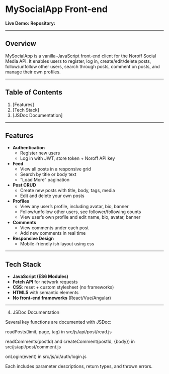 # MySocialApp Front-end

**Live Demo:** 
**Repository:** 

---

## Overview

MySocialApp is a vanilla-JavaScript front-end client for the Noroff Social Media API. It enables users to register, log in, create/edit/delete posts, follow/unfollow other users, search through posts, comment on posts, and manage their own profiles.

---

## Table of Contents

1. [Features]
2. [Tech Stack]
3. [JSDoc Documentation]

---

## Features

- **Authentication**  
  - Register new users  
  - Log in with JWT, store token + Noroff API key  
- **Feed**  
  - View all posts in a responsive grid  
  - Search by title or body text  
  - “Load More” pagination  
- **Post CRUD**  
  - Create new posts with title, body, tags, media  
  - Edit and delete your own posts  
- **Profiles**  
  - View any user’s profile, including avatar, bio, banner  
  - Follow/unfollow other users, see follower/following counts  
  - View user’s own profile and edit name, bio, avatar, banner  
- **Comments**  
  - View comments under each post  
  - Add new comments in real time  
- **Responsive Design**  
  - Mobile-friendly ish layout using css

---

## Tech Stack

- **JavaScript (ES6 Modules)**  
- **Fetch API** for network requests  
- **CSS**: reset + custom stylesheet (no frameworks)  
- **HTML5** with semantic elements  
- **No front-end frameworks** (React/Vue/Angular)  

---


4. JSDoc Documentation

Several key functions are documented with JSDoc:

readPosts(limit, page, tag) in src/js/api/post/read.js

readComments(postId) and createComment(postId, {body}) in src/js/api/post/comment.js

onLogin(event) in src/js/ui/auth/login.js

Each includes parameter descriptions, return types, and thrown errors.

